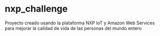 # nxp_challenge
Proyecto creado usando la plataforma NXP IoT y Amazon Web Services para mejorar la calidad de vida de las personas del mundo entero
